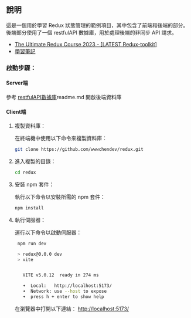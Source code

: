 ## 說明

這是一個用於學習 Redux 狀態管理的範例項目，其中包含了前端和後端的部分。後端部分使用了一個 restfulAPI 數據庫，用於處理後端的非同步 API 請求。

- [The Ultimate Redux Course 2023 - [LATEST Redux-toolkit]](https://www.udemy.com/course/the-ultimate-redux-course-state-management-library/)
- [學習筆記](https://wwwchen.dev/blogs?q=redux)

### 啟動步驟：

#### Server端

參考 [restfulAPI數據庫](https://github.com/wwwchendev/restfulAPI)readme.md 開啟後端資料庫

#### Client端

1. 複製資料庫：

   在終端機中使用以下命令來複製資料庫：

   ```bash
   git clone https://github.com/wwwchendev/redux.git
   ```

2. 進入複製的目錄：

   ```bash
   cd redux
   ```

3. 安裝 npm 套件：

   執行以下命令以安裝所需的 npm 套件：

   ```bash
   npm install
   ```

4. 執行伺服器：

   運行以下命令以啟動伺服器：

   ```bash
    npm run dev

    > redux@0.0.0 dev
    > vite


      VITE v5.0.12  ready in 274 ms

      ➜  Local:   http://localhost:5173/
      ➜  Network: use --host to expose
      ➜  press h + enter to show help
   ```

   在瀏覽器中打開以下連結： [http://localhost:5173/](http://localhost:5173/)
